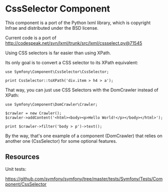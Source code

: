 CssSelector Component
=====================

This component is a port of the Python lxml library, which is copyright Infrae
and distributed under the BSD license.

Current code is a port of http://codespeak.net/svn/lxml/trunk/src/lxml/cssselect.py@71545

Using CSS selectors is far easier than using XPath.

Its only goal is to convert a CSS selector to its XPath equivalent:

```
use Symfony\Component\CssSelector\CssSelector;

print CssSelector::toXPath('div.item > h4 > a');
```

That way, you can just use CSS Selectors with the DomCrawler instead of XPath:

```
use Symfony\Component\DomCrawler\Crawler;

$crawler = new Crawler();
$crawler->addContent('<html><body><p>Hello World!</p></body></html>');

print $crawler->filter('body > p')->text();
```

By the way, that's one example of a component (DomCrawler) that relies
on another one (CssSelector) for some optional features.

Resources
---------

Unit tests:

https://github.com/symfony/symfony/tree/master/tests/Symfony/Tests/Component/CssSelector
